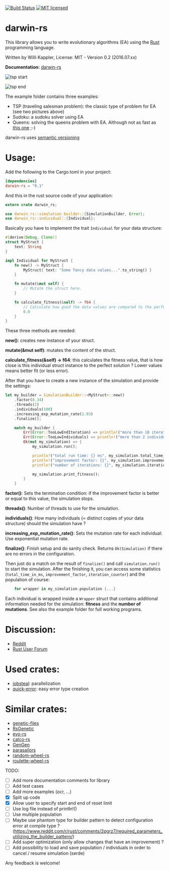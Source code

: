 [![Build Status](https://travis-ci.org/willi-kappler/darwin-rs.svg?branch=master)](https://travis-ci.org/willi-kappler/darwin-rs)
[![MIT licensed](https://img.shields.io/badge/license-MIT-blue.svg)](./LICENSE)

# darwin-rs
This library allows you to write evolutionary algorithms (EA) using the [Rust](https://www.rust-lang.org/) programming language.

Written by Willi Kappler, License: MIT - Version 0.2 (2016.07.xx)

**Documentation:** [darwin-rs](https://willi-kappler.github.io/darwin-rs)

![tsp start](tsp_start.png)

![tsp end](tsp_end.png)

The example folder contains three examples:

- TSP (traveling salesman problem): the classic type of problem for EA (see two pictures above)
- Sudoku: a sudoku solver using EA
- Queens: solving the queens problem with EA. Although not as fast as [this one](https://github.com/reem/rust-n-queens) ;-)

darwin-rs uses [semantic versioning](http://semver.org/)

# Usage:
Add the following to the Cargo.toml in your project:

```toml
[dependencies]
darwin-rs = "0.1"
```

And this in the rust source code of your application:

```rust
extern crate darwin_rs;

use darwin_rs::simulation_builder::{SimulationBuilder, Error};
use darwin_rs::individual::{Individual};
```

Basically you have to implement the trait ```Individual``` for your data structure:

```rust
#[derive(Debug, Clone)]
struct MyStruct {
    text: String
}

impl Individual for MyStruct {
    fn new() -> MyStruct {
        MyStruct{ text: "Some fancy data values...".to_string() }
    }

    fn mutate(&mut self) {
        // Mutate the struct here.
    }

    fn calculate_fitness(&self) -> f64 {
        // Calculate how good the data values are compared to the perfect solution
        0.0
    }
}
```

These three methods are needed:

**new()**: creates new instance of your struct.

**mutate(&mut self)**: mutates the content of the struct.

**calculate_fitness(&self) -> f64**: this calculates the fitness value, that is how close is this individual struct instance to the perfect solution ? Lower values means better fit (or less error).


After that you have to create a new instance of the simulation and provide the settings:


```rust
let my_builder = SimulationBuilder::<MyStruct>::new()
    .factor(0.34)
    .threads(2)
    .individuals(100)
    .increasing_exp_mutation_rate(1.03)
    .finalize();

    match my_builder {
        Err(Error::TooLowEndIteration) => println!("more than 10 iteratons needed"),
        Err(Error::TooLowIndividuals) => println!("more than 2 individuals needed"),
        Ok(mut my_simulation) => {
            my_simulation.run();

            println!("total run time: {} ms", my_simulation.total_time_in_ms);
            println!("improvement factor: {}", my_simulation.improvement_factor);
            println!("number of iterations: {}", my_simulation.iteration_counter);

            my_simulation.print_fitness();
        }
    }
```

**factor()**: Sets the termination condition: if the improvement factor is better or equal to this value, the simulation stops.

**threads()**: Number of threads to use for the simulation.

**individuals()**: How many individuals (= distinct copies of your data structure) should the simulation have ?

**increasing_exp_mutation_rate()**: Sets the mutation rate for each individual: Use exponential mutation rate.

**finalize()**: Finish setup and do sanity check. Returns ```Ok(Simulation)``` if there are no errors in the configuration.

Then just do a match on the result of ```finalize()``` and call ```simulation.run()``` to start the simulation. After the finishing it, you can access some statistics (```total_time_in_ms```, ```improvement_factor```, ```iteration_counter```) and the population of course:

```rust
    for wrapper in my_simulation.population {...}
```
Each individual is wrapped inside a ```Wrapper``` struct that contains additional information needed for the simulation: **fitness** and the **number of mutations**.
See also the example folder for full working programs.

# Discussion:
- [Reddit](https://www.reddit.com/r/rust/comments/4nnajh/darwinrs_evolutionary_algorithms_with_rust/)
- [Rust User Forum](https://users.rust-lang.org/t/darwin-rs-evolutionary-algorithms-with-rust/6188)

# Used crates:
- [jobsteal](https://github.com/rphmeier/jobsteal): parallelization
- [quick-error](https://github.com/tailhook/quick-error): easy error type creation

# Similar crates:
- [genetic-files](https://github.com/vadixidav/genetic-files)
- [RsGenetic](https://github.com/m-decoster/RsGenetic)
- [evo-rs](https://github.com/mneumann/evo-rs)
- [calco-rs](https://github.com/Kerosene2000/calco-rs)
- [GenGen](https://crates.io/crates/GenGen)
- [parasailors](https://github.com/dikaiosune/parasailors)
- [random-wheel-rs](https://github.com/Kerosene2000/random-wheel-rs)
- [roulette-wheel-rs](https://github.com/Kerosene2000/roulette-wheel-rs)

TODO:
- [ ] Add more documentation comments for library
- [ ] Add test cases
- [ ] Add more examples (ocr, ...)
- [x] Split up code
- [x] Allow user to specify start and end of reset limit
- [ ] Use log file instead of println!()
- [ ] Use multiple population
- [ ] Maybe use phantom type for builder pattern to detect configuration error at compile type ? (https://www.reddit.com/r/rust/comments/2pgrz7/required_parameters_utilizing_the_builder_pattern/)
- [ ] Add super optimization (only allow changes that have an improvement) ?
- [ ] Add possibility to load and save population / individuals in order to cancel / resume simulation (serde)

Any feedback is welcome!
